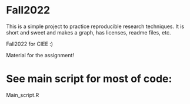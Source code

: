 # Fall2022

This is a simple project to practice reproducible research techniques. It is short and sweet and makes a graph, has licenses, readme files, etc.

Fall2022 for CIEE :)

Material for the assignment!

# See main script for most of code:

Main_script.R
